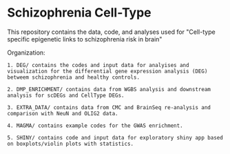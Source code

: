 # Schizophrenia Cell-Type

This repository contains the data, code, and analyses used for "Cell-type specific epigenetic links to schizophrenia risk in brain"

Organization:

    1. DEG/ contains the codes and input data for analyises and visualization for the differential gene expression analysis (DEG) betweem schizophrenia and healthy controls.

    2. DMP_ENRICHMENT/ contains data from WGBS analysis and downstream analysis for scDEGs and CellType DEGs.

    3. EXTRA_DATA/ contains data from CMC and BrainSeq re-analysis and comparison with NeuN and OLIG2 data.

    4. MAGMA/ contains example codes for the GWAS enrichment.

    5. SHINY/ contains code and input data for exploratory shiny app based on boxplots/violin plots with statistics. 
